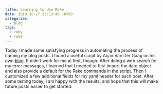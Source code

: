 ```yaml
---
title: Learning to Use Rake
date: 2018-10-27 23:13:45 -0700
categories: 
  - Blog
tags:
  - ruby
  - rake
---
```


Today I made some satisfying progress in automating the process of naming my blog posts. I found a useful script by Arjan Van Der Gaag on his own [blog](http://arjanvandergaag.nl/blog/creating-new-jekyll-posts.html). It didn't work for me at first, though. After doing a web search for my error messages, I learned that I needed to first import the date object and also provide a default for the Rake commands in the script. Then I customized a few additional fields for my yaml header for each post. After some testing today, I am happy with the results, and hope that this will make future posts easier to get started.

